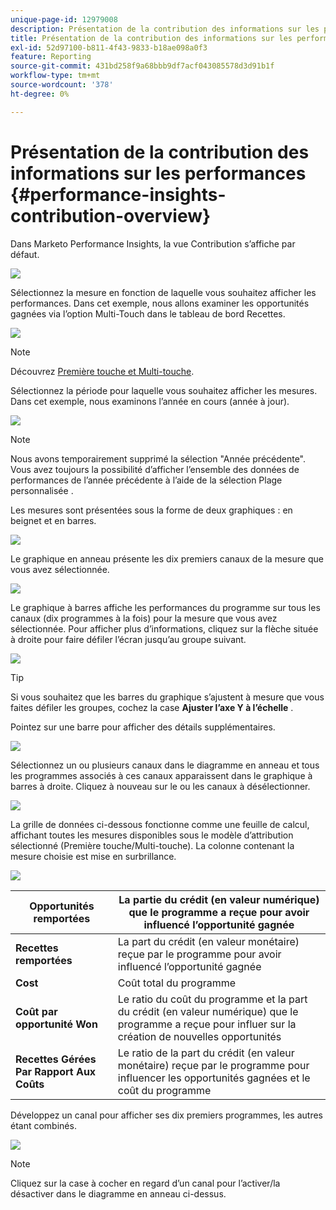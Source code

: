 ```yaml
---
unique-page-id: 12979008
description: Présentation de la contribution des informations sur les performances - Documents Marketo - Documentation du produit
title: Présentation de la contribution des informations sur les performances
exl-id: 52d97100-b811-4f43-9833-b18ae098a0f3
feature: Reporting
source-git-commit: 431bd258f9a68bbb9df7acf043085578d3d91b1f
workflow-type: tm+mt
source-wordcount: '378'
ht-degree: 0%

---
```


# Présentation de la contribution des informations sur les performances {#performance-insights-contribution-overview}

Dans Marketo Performance Insights, la vue Contribution s’affiche par défaut.

![](assets/one-1.png)

Sélectionnez la mesure en fonction de laquelle vous souhaitez afficher les performances. Dans cet exemple, nous allons examiner les opportunités gagnées via l’option Multi-Touch dans le tableau de bord Recettes.

![](assets/2.png)

>[!NOTE]
>
>Découvrez [Première touche et Multi-touche](/help/marketo/product-docs/reporting/revenue-cycle-analytics/revenue-tools/attribution/understanding-attribution.md).

Sélectionnez la période pour laquelle vous souhaitez afficher les mesures. Dans cet exemple, nous examinons l’année en cours (année à jour).

![](assets/3-1.png)

>[!NOTE]
>
>Nous avons temporairement supprimé la sélection &quot;Année précédente&quot;. Vous avez toujours la possibilité d’afficher l’ensemble des données de performances de l’année précédente à l’aide de la sélection Plage personnalisée .

Les mesures sont présentées sous la forme de deux graphiques : en beignet et en barres.

![](assets/four.png)

Le graphique en anneau présente les dix premiers canaux de la mesure que vous avez sélectionnée.

![](assets/5-1.png)

Le graphique à barres affiche les performances du programme sur tous les canaux (dix programmes à la fois) pour la mesure que vous avez sélectionnée. Pour afficher plus d’informations, cliquez sur la flèche située à droite pour faire défiler l’écran jusqu’au groupe suivant.

![](assets/six.png)

>[!TIP]
>
>Si vous souhaitez que les barres du graphique s’ajustent à mesure que vous faites défiler les groupes, cochez la case **Ajuster l’axe Y à l’échelle** .

Pointez sur une barre pour afficher des détails supplémentaires.

![](assets/seven.png)

Sélectionnez un ou plusieurs canaux dans le diagramme en anneau et tous les programmes associés à ces canaux apparaissent dans le graphique à barres à droite. Cliquez à nouveau sur le ou les canaux à désélectionner.

![](assets/eight.png)

La grille de données ci-dessous fonctionne comme une feuille de calcul, affichant toutes les mesures disponibles sous le modèle d’attribution sélectionné (Première touche/Multi-touche). La colonne contenant la mesure choisie est mise en surbrillance.

![](assets/9.png)

| **Opportunités remportées** | La partie du crédit (en valeur numérique) que le programme a reçue pour avoir influencé l’opportunité gagnée |
|---|---|
| **Recettes remportées** | La part du crédit (en valeur monétaire) reçue par le programme pour avoir influencé l’opportunité gagnée |
| **Cost** | Coût total du programme |
| **Coût par opportunité Won** | Le ratio du coût du programme et la part du crédit (en valeur numérique) que le programme a reçue pour influer sur la création de nouvelles opportunités |
| **Recettes Gérées Par Rapport Aux Coûts** | Le ratio de la part du crédit (en valeur monétaire) reçue par le programme pour influencer les opportunités gagnées et le coût du programme |

Développez un canal pour afficher ses dix premiers programmes, les autres étant combinés.

![](assets/10.png)

>[!NOTE]
>
>Cliquez sur la case à cocher en regard d’un canal pour l’activer/la désactiver dans le diagramme en anneau ci-dessus.
